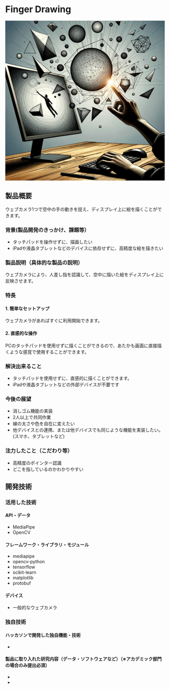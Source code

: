 # Finger Drawing

![IMAGE ALT TEXT HERE](data/instruction_finger_drawing.png)

## 製品概要
ウェブカメラ1つで空中の手の動きを捉え、ディスプレイ上に絵を描くことができます。

### 背景(製品開発のきっかけ、課題等）
- タッチパッドを操作せずに、描画したい
- iPadや液晶タブレットなどのデバイスに依存せずに、高精度な絵を描きたい

### 製品説明（具体的な製品の説明）
ウェブカメラにより、人差し指を認識して、空中に描いた絵をディスプレイ上に反映させます。

### 特長
#### 1. 簡単なセットアップ
ウェブカメラがあればすぐに利用開始できます。
#### 2. 直感的な操作
PCのタッチパッドを使用せずに描くことができるので、あたかも画面に直接描くような感覚で使用することができます。

### 解決出来ること
- タッチパッドを使用せずに、直感的に描くことができます。
- iPadや液晶タブレットなどの外部デバイスが不要です

### 今後の展望
- 消しゴム機能の実装
- 2人以上で共同作業
- 線の太さや色を自在に変えたい
- 他デバイスとの連携、または他デバイスでも同じような機能を実装したい。(スマホ、タブレットなど)

### 注力したこと（こだわり等）
* 高精度のポインター認識
* どこを指しているのかわかりやすい

## 開発技術
### 活用した技術
#### API・データ
* MediaPipe
* OpenCV

#### フレームワーク・ライブラリ・モジュール
* mediapipe
* opencv-python
* tensorflow
* scikit-learn
* matplotlib
* protobuf

#### デバイス
* 一般的なウェブカメラ

### 独自技術
#### ハッカソンで開発した独自機能・技術
* 

#### 製品に取り入れた研究内容（データ・ソフトウェアなど）（※アカデミック部門の場合のみ提出必須）
* 
* 
